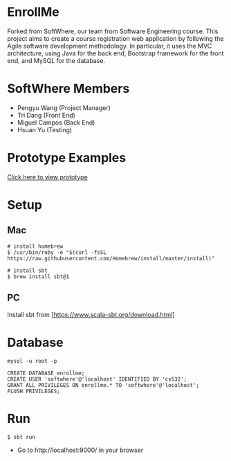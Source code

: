 # EnrollMe
Forked from SoftWhere, our team from Software Engineering course. This project aims to create a course registration web application by following the Agile software development methodology. In particular, it uses the MVC architecture, using Java for the back end, Bootstrap framework for the front end, and MySQL for the database.

# SoftWhere Members
- Pengyu Wang (Project Manager)
- Tri Dang (Front End)
- Miguel Campos (Back End)
- Hsuan Yu (Testing)

# Prototype Examples
<a href="https://github.com/TriDangContact/EnrollMe/tree/master/enroll-me-prototype-ui">Click here to view prototype</a>

# Setup #

## Mac ##
```
# install homebrew
$ /usr/bin/ruby -e "$(curl -fsSL https://raw.githubusercontent.com/Homebrew/install/master/install)"

# install sbt
$ brew install sbt@1
```

## PC ##
Install sbt from [https://www.scala-sbt.org/download.html]

# Database #
```
mysql -u root -p
```
```mysql
CREATE DATABASE enrollme;
CREATE USER 'softwhere'@'localhost' IDENTIFIED BY 'cs532';
GRANT ALL PRIVILEGES ON enrollme.* TO 'softwhere'@'localhost';
FLUSH PRIVILEGES;
```

# Run #
```
$ sbt run
```
- Go to http://localhost:9000/ in your browser
